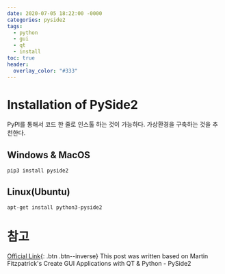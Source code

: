 ```yaml
---
date: 2020-07-05 18:22:00 -0000
categories: pyside2
tags:
  - python
  - gui
  - qt
  - install
toc: true
header:
  overlay_color: "#333"
---
```


# Installation of PySide2
PyPI를 통해서 코드 한 줄로 인스톨 하는 것이 가능하다.
가상환경을 구축하는 것을 추천한다.

## Windows & MacOS
```
pip3 install pyside2
```

## Linux(Ubuntu)
```
apt-get install python3-pyside2
```


# 참고
[Official Link](www.learnpyqt.com){: .btn .btn--inverse}
This post was written based on Martin Fitzpatrick's Create GUI Applications with QT & Python - PySide2

